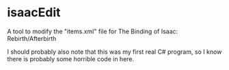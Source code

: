 # isaacEdit
A tool to modify the "items.xml" file for The Binding of Isaac: Rebirth/Afterbirth

I should probably also note that this was my first real C# program, so I know there is probably some horrible code in here.
